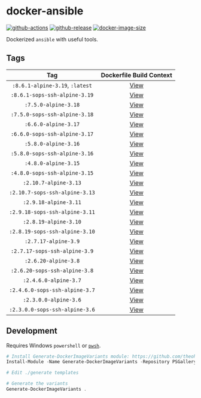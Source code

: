 # docker-ansible

[![github-actions](https://github.com/theohbrothers/docker-ansible/workflows/ci-master-pr/badge.svg)](https://github.com/theohbrothers/docker-ansible/actions)
[![github-release](https://img.shields.io/github/v/release/theohbrothers/docker-ansible?style=flat-square)](https://github.com/theohbrothers/docker-ansible/releases/)
[![docker-image-size](https://img.shields.io/docker/image-size/theohbrothers/docker-ansible/latest)](https://hub.docker.com/r/theohbrothers/docker-ansible)

Dockerized `ansible` with useful tools.

## Tags

| Tag | Dockerfile Build Context |
|:-------:|:---------:|
| `:8.6.1-alpine-3.19`, `:latest` | [View](variants/8.6.1-alpine-3.19) |
| `:8.6.1-sops-ssh-alpine-3.19` | [View](variants/8.6.1-sops-ssh-alpine-3.19) |
| `:7.5.0-alpine-3.18` | [View](variants/7.5.0-alpine-3.18) |
| `:7.5.0-sops-ssh-alpine-3.18` | [View](variants/7.5.0-sops-ssh-alpine-3.18) |
| `:6.6.0-alpine-3.17` | [View](variants/6.6.0-alpine-3.17) |
| `:6.6.0-sops-ssh-alpine-3.17` | [View](variants/6.6.0-sops-ssh-alpine-3.17) |
| `:5.8.0-alpine-3.16` | [View](variants/5.8.0-alpine-3.16) |
| `:5.8.0-sops-ssh-alpine-3.16` | [View](variants/5.8.0-sops-ssh-alpine-3.16) |
| `:4.8.0-alpine-3.15` | [View](variants/4.8.0-alpine-3.15) |
| `:4.8.0-sops-ssh-alpine-3.15` | [View](variants/4.8.0-sops-ssh-alpine-3.15) |
| `:2.10.7-alpine-3.13` | [View](variants/2.10.7-alpine-3.13) |
| `:2.10.7-sops-ssh-alpine-3.13` | [View](variants/2.10.7-sops-ssh-alpine-3.13) |
| `:2.9.18-alpine-3.11` | [View](variants/2.9.18-alpine-3.11) |
| `:2.9.18-sops-ssh-alpine-3.11` | [View](variants/2.9.18-sops-ssh-alpine-3.11) |
| `:2.8.19-alpine-3.10` | [View](variants/2.8.19-alpine-3.10) |
| `:2.8.19-sops-ssh-alpine-3.10` | [View](variants/2.8.19-sops-ssh-alpine-3.10) |
| `:2.7.17-alpine-3.9` | [View](variants/2.7.17-alpine-3.9) |
| `:2.7.17-sops-ssh-alpine-3.9` | [View](variants/2.7.17-sops-ssh-alpine-3.9) |
| `:2.6.20-alpine-3.8` | [View](variants/2.6.20-alpine-3.8) |
| `:2.6.20-sops-ssh-alpine-3.8` | [View](variants/2.6.20-sops-ssh-alpine-3.8) |
| `:2.4.6.0-alpine-3.7` | [View](variants/2.4.6.0-alpine-3.7) |
| `:2.4.6.0-sops-ssh-alpine-3.7` | [View](variants/2.4.6.0-sops-ssh-alpine-3.7) |
| `:2.3.0.0-alpine-3.6` | [View](variants/2.3.0.0-alpine-3.6) |
| `:2.3.0.0-sops-ssh-alpine-3.6` | [View](variants/2.3.0.0-sops-ssh-alpine-3.6) |

## Development

Requires Windows `powershell` or [`pwsh`](https://github.com/PowerShell/PowerShell).

```powershell
# Install Generate-DockerImageVariants module: https://github.com/theohbrothers/Generate-DockerImageVariants
Install-Module -Name Generate-DockerImageVariants -Repository PSGallery -Scope CurrentUser -Force -Verbose

# Edit ./generate templates

# Generate the variants
Generate-DockerImageVariants .
```
